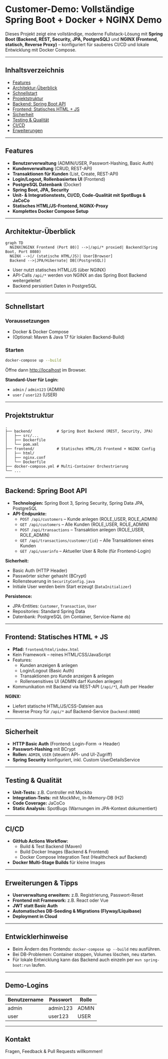 # Customer-Demo: Vollständige Spring Boot + Docker + NGINX Demo

Dieses Projekt zeigt eine vollständige, moderne Fullstack-Lösung mit **Spring Boot (Backend, REST, Security, JPA, PostgreSQL)** und **NGINX (Frontend, statisch, Reverse Proxy)** – konfiguriert für sauberes CI/CD und lokale Entwicklung mit Docker Compose.

---

## Inhaltsverzeichnis

- [Features](#features)
- [Architektur-Überblick](#architektur-überblick)
- [Schnellstart](#schnellstart)
- [Projektstruktur](#projektstruktur)
- [Backend: Spring Boot API](#backend-spring-boot-api)
- [Frontend: Statisches HTML + JS](#frontend-statisches-html--js)
- [Sicherheit](#sicherheit)
- [Testing & Qualität](#testing--qualität)
- [CI/CD](#cicd)
- [Erweiterungen](#erweiterungen)

---

## Features

- **Benutzerverwaltung** (ADMIN/USER, Passwort-Hashing, Basic Auth)
- **Kundenverwaltung** (CRUD, REST-API)
- **Transaktionen für Kunden** (List, Create, REST-API)
- **Login/Logout, Rollenbasiertes UI** (Frontend)
- **PostgreSQL Datenbank** (Docker)
- **Spring Boot, JPA, Security**
- **Unit- & Integrationstests, CI/CD, Code-Qualität mit SpotBugs & JaCoCo**
- **Statisches HTML/JS-Frontend, NGINX-Proxy**
- **Komplettes Docker Compose Setup**

---

## Architektur-Überblick

```mermaid
graph TD
  NGINX[NGINX Frontend (Port 80)] -->|/api/* proxied| Backend(Spring Boot, Port 8080)
  NGINX -->|/ (statische HTML/JS)| User[Browser]
  Backend -->|JPA/Hibernate| DB[(PostgreSQL)]
```

- User nutzt statisches HTML/JS (über NGINX)
- API-Calls `/api/*` werden von NGINX an das Spring Boot Backend weitergeleitet
- Backend persistiert Daten in PostgreSQL

---

## Schnellstart

### Voraussetzungen

- Docker & Docker Compose
- (Optional: Maven & Java 17 für lokalen Backend-Build)

### Starten

```sh
docker-compose up --build
```

Öffne dann [http://localhost](http://localhost) im Browser.

**Standard-User für Login:**
- `admin` / `admin123` (ADMIN)
- `user` / `user123` (USER)

---

## Projektstruktur

```
.
├── backend/           # Spring Boot Backend (REST, Security, JPA)
│   ├── src/...
│   ├── Dockerfile
│   └── pom.xml
├── frontend/          # Statisches HTML/JS Frontend + NGINX Config
│   ├── html/
│   ├── nginx.conf
│   └── Dockerfile
├── docker-compose.yml # Multi-Container Orchestrierung
└── ...
```

---

## Backend: Spring Boot API

- **Technologien:** Spring Boot 3, Spring Security, Spring Data JPA, PostgreSQL
- **API-Endpunkte:**
  - `POST /api/customers` – Kunde anlegen (ROLE_USER, ROLE_ADMIN)
  - `GET /api/customers` – Alle Kunden (ROLE_USER, ROLE_ADMIN)
  - `POST /api/transactions` – Transaktion anlegen (ROLE_USER, ROLE_ADMIN)
  - `GET /api/transactions/customer/{id}` – Alle Transaktionen eines Kunden
  - `GET /api/userinfo` – Aktueller User & Rolle (für Frontend-Login)

**Sicherheit:**
- Basic Auth (HTTP Header)
- Passwörter sicher gehasht (BCrypt)
- Rollensteuerung in `SecurityConfig.java`
- Initiale User werden beim Start erzeugt (`DataInitializer`)

**Persistence:**
- JPA-Entities: `Customer`, `Transaction`, `User`
- Repositories: Standard Spring Data
- Datenbank: PostgreSQL (im Container, Service-Name `db`)

---

## Frontend: Statisches HTML + JS

- **Pfad:** `frontend/html/index.html`
- Kein Framework – reines HTML/CSS/JavaScript
- Features:
  - Kunden anzeigen & anlegen
  - Login/Logout (Basic Auth)
  - Transaktionen pro Kunde anzeigen & anlegen
  - Rollensensitives UI (ADMIN darf Kunden anlegen)
- Kommunikation mit Backend via REST-API (`/api/*`), Auth per Header

**NGINX:**  
- Liefert statische HTML/JS/CSS-Dateien aus
- Reverse Proxy für `/api/*` auf Backend-Service (`backend:8080`)

---

## Sicherheit

- **HTTP Basic Auth** (Frontend: Login-Form → Header)
- **Passwort-Hashing** mit BCrypt
- **Rollen:** `ADMIN`, `USER` (steuern API- und UI-Zugriff)
- **Spring Security** konfiguriert, inkl. Custom UserDetailsService

---

## Testing & Qualität

- **Unit-Tests:** z.B. Controller mit Mockito
- **Integration-Tests:** mit MockMvc, In-Memory-DB (H2)
- **Code Coverage:** JaCoCo
- **Static Analysis:** SpotBugs (Warnungen im JPA-Kontext dokumentiert)

---

## CI/CD

- **GitHub Actions Workflow:**  
  - Build & Test Backend (Maven)
  - Build Docker Images (Backend & Frontend)
  - Docker Compose Integration Test (Healthcheck auf Backend)
- **Docker Multi-Stage Builds** für kleine Images

---

## Erweiterungen & Tipps

- **Userverwaltung erweitern:** z.B. Registrierung, Passwort-Reset
- **Frontend mit Framework:** z.B. React oder Vue
- **JWT statt Basic Auth**
- **Automatisches DB-Seeding & Migrations (Flyway/Liquibase)**
- **Deployment in Cloud**

---

## Entwicklerhinweise

- Beim Ändern des Frontends: `docker-compose up --build` neu ausführen.
- Bei DB-Problemen: Container stoppen, Volumes löschen, neu starten.
- Für lokale Entwicklung kann das Backend auch einzeln per `mvn spring-boot:run` laufen.

---

## Demo-Logins

| Benutzername | Passwort  | Rolle  |
|--------------|-----------|--------|
| admin        | admin123  | ADMIN  |
| user         | user123   | USER   |

---

## Kontakt

Fragen, Feedback & Pull Requests willkommen!
